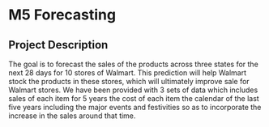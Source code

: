 # M5 Forecasting 

## Project Description
The goal is to forecast the sales of the products across three states for the next 28 days for 10 stores of Walmart. This prediction will help Walmart stock the products in these stores, which will ultimately improve sale for Walmart stores. We have been provided with 3 sets of data which includes sales of each item for 5 years the cost of each item the calendar of the last five years including the major events and festivities so as to incorporate the increase in the sales around that time. 
